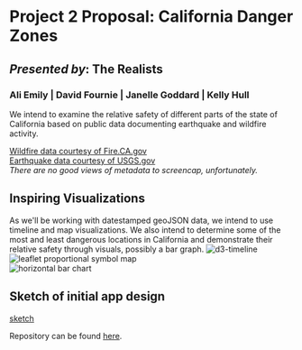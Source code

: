 # Project 2 Proposal: California Danger Zones #
## _Presented by_: The Realists ##
### Ali Emily | David Fournie | Janelle Goddard | Kelly Hull ###

We intend to examine the relative safety of different parts of the state of California based on public data documenting earthquake and wildfire activity.

[Wildfire data courtesy of Fire.CA.gov](https://www.fire.ca.gov/incidents/)  
[Earthquake data courtesy of USGS.gov](https://earthquake.usgs.gov/earthquakes/search/)  
_There are no good views of metadata to screencap, unfortunately._  
  
## Inspiring Visualizations ##
As we'll be working with datestamped geoJSON data, we intend to use timeline and map visualizations. We also intend to determine some of the most and least dangerous locations in California and demonstrate their relative safety through visuals, possibly a bar graph.
![d3-timeline](https://github.com/jiahuang/d3-timeline/raw/master/examples/timeline2.png)  
![leaflet proportional symbol map](https://www.drupal.org/files/project-images/drupal_org_covid19_leaflet_webgis_1.png)  
![horizontal bar chart](https://d3ugvbs94d921r.cloudfront.net/5543920cc9a61d4f2a46e6be.png?t=143271af4dfba94)  

## Sketch of initial app design ##
[sketch](Project2Sketch.png)  

Repository can be found [here](https://github.com/kehull/Project-2).  


